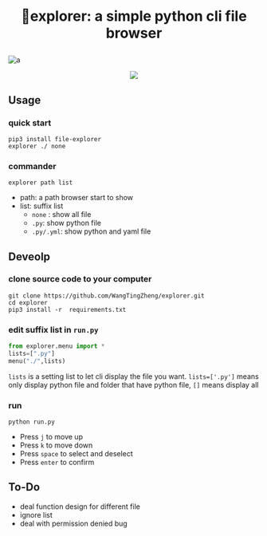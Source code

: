 # <p align="center">💼explorer:  a simple python cli file browser</p>

![a](https://img.shields.io/pypi/v/file-explorer?style=flat-square)

<p align="center">
    <a href="">
        <img src="https://i.loli.net/2019/10/31/y8ZrdnUbVSkAz2G.gif">
    </a>
</p>

## Usage

### quick start
```
pip3 install file-explorer
explorer ./ none
```
### commander
`explorer path list`
- path: a path browser start to show
- list: suffix list
  - `none` : show all file
  - `.py`: show python file
  - `.py/.yml`: show python and yaml file
## Deveolp

### clone source code to your computer
```
git clone https://github.com/WangTingZheng/explorer.git
cd explorer
pip3 install -r  requirements.txt
```
### edit suffix list in `run.py`
```python
from explorer.menu import *
lists=[".py"]
menu("./",lists)
```
`lists` is a setting list to let cli display the file you want. `lists=['.py']` means only display python file and folder that have python file, `[]` means display all

### run

``
python run.py
``
- Press `j` to move up
- Press `k` to move down
- Press `space` to select and deselect
- Press `enter` to confirm
## To-Do
- deal function design for different file
- ignore list
- deal with permission denied bug